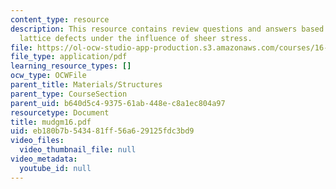 ```yaml
---
content_type: resource
description: This resource contains review questions and answers based on dislocations,
  lattice defects under the influence of sheer stress.
file: https://ol-ocw-studio-app-production.s3.amazonaws.com/courses/16-01-unified-engineering-i-ii-iii-iv-fall-2005-spring-2006/eb180b7b543481ff56a629125fdc3bd9_mudgm16.pdf
file_type: application/pdf
learning_resource_types: []
ocw_type: OCWFile
parent_title: Materials/Structures
parent_type: CourseSection
parent_uid: b640d5c4-9375-61ab-448e-c8a1ec804a97
resourcetype: Document
title: mudgm16.pdf
uid: eb180b7b-5434-81ff-56a6-29125fdc3bd9
video_files:
  video_thumbnail_file: null
video_metadata:
  youtube_id: null
---
```

